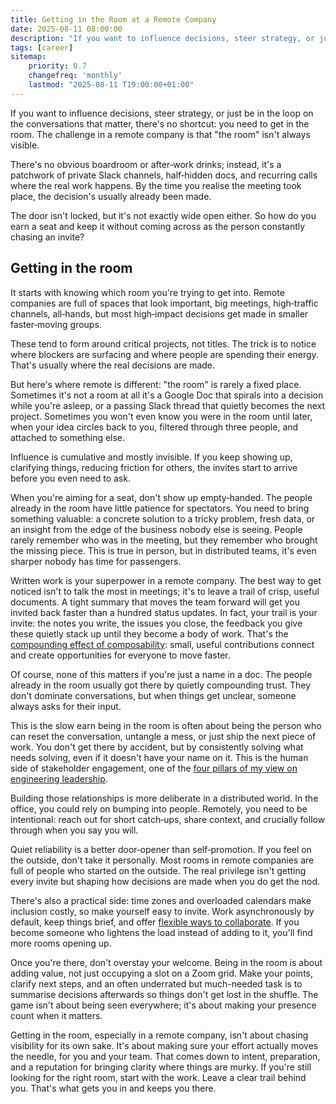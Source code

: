 ```yaml
---
title: Getting in the Room at a Remote Company
date: 2025-08-11 08:00:00
description: "If you want to influence decisions, steer strategy, or just be in the loop on the conversations that matter there's no shortcut: you need to get in the room. The challenge in a remote company is that 'the room' isn't always visible"
tags: [career]
sitemap:
    priority: 0.7
    changefreq: 'monthly'
    lastmod: "2025-08-11 T19:00:00+01:00"
---
```


If you want to influence decisions, steer strategy, or just be in the loop on the conversations that matter, there's no shortcut: you need to get in the room. The challenge in a remote company is that "the room" isn't always visible. 

There's no obvious boardroom or after‑work drinks; instead, it's a patchwork of private Slack channels, half‑hidden docs, and recurring calls where the real work happens. By the time you realise the meeting took place, the decision's usually already been made.

The door isn't locked, but it's not exactly wide open either. So how do you earn a seat and keep it without coming across as the person constantly chasing an invite?

## Getting in the room

It starts with knowing which room you're trying to get into. Remote companies are full of spaces that look important, big meetings, high‑traffic channels, all‑hands, but most high‑impact decisions get made in smaller faster‑moving groups.

These tend to form around critical projects, not titles. The trick is to notice where blockers are surfacing and where people are spending their energy. That's usually where the real decisions are made.

But here's where remote is different: "the room" is rarely a fixed place. Sometimes it's not a room at all it's a Google Doc that spirals into a decision while you're asleep, or a passing Slack thread that quietly becomes the next project. Sometimes you won't even know you were in the room until later, when your idea circles back to you, filtered through three people, and attached to something else.

Influence is cumulative and mostly invisible. If you keep showing up, clarifying things, reducing friction for others, the invites start to arrive before you even need to ask.

When you're aiming for a seat, don't show up empty‑handed. The people already in the room have little patience for spectators. You need to bring something valuable: a concrete solution to a tricky problem, fresh data, or an insight from the edge of the business nobody else is seeing. People rarely remember who was in the meeting, but they remember who brought the missing piece. This is true in person, but in distributed teams, it's even sharper nobody has time for passengers.

Written work is your superpower in a remote company. The best way to get noticed isn't to talk the most in meetings; it's to leave a trail of crisp, useful documents. A tight summary that moves the team forward will get you invited back faster than a hundred status updates. In fact, your trail is your invite: the notes you write, the issues you close, the feedback you give these quietly stack up until they become a body of work. That's the [compounding effect of composability](/composable-first-reusable-forever): small, useful contributions connect and create opportunities for everyone to move faster.

Of course, none of this matters if you're just a name in a doc. The people already in the room usually got there by quietly compounding trust. They don't dominate conversations, but when things get unclear, someone always asks for their input.

This is the slow earn being in the room is often about being the person who can reset the conversation, untangle a mess, or just ship the next piece of work. You don't get there by accident, but by consistently solving what needs solving, even if it doesn't have your name on it. This is the human side of stakeholder engagement, one of the [four pillars of my view on engineering leadership](/four-pillars-of-engineering-leadership).

Building those relationships is more deliberate in a distributed world. In the office, you could rely on bumping into people. Remotely, you need to be intentional: reach out for short catch‑ups, share context, and crucially follow through when you say you will.

Quiet reliability is a better door‑opener than self‑promotion. If you feel on the outside, don't take it personally. Most rooms in remote companies are full of people who started on the outside. The real privilege isn't getting every invite but shaping how decisions are made when you do get the nod.

There's also a practical side: time zones and overloaded calendars make inclusion costly, so make yourself easy to invite. Work asynchronously by default, keep things brief, and offer [flexible ways to collaborate](/boundaries-over-coordination). If you become someone who lightens the load instead of adding to it, you'll find more rooms opening up.

Once you're there, don't overstay your welcome. Being in the room is about adding value, not just occupying a slot on a Zoom grid. Make your points, clarify next steps, and an often underrated but much-needed task is to summarise decisions afterwards so things don't get lost in the shuffle. The game isn't about being seen everywhere; it's about making your presence count when it matters.

Getting in the room, especially in a remote company, isn't about chasing visibility for its own sake. It's about making sure your effort actually moves the needle, for you and your team. That comes down to intent, preparation, and a reputation for bringing clarity where things are murky. If you're still looking for the right room, start with the work. Leave a clear trail behind you. That's what gets you in and keeps you there.
